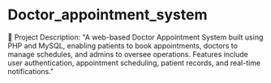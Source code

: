 # Doctor_appointment_system
📌 Project Description: "A web-based Doctor Appointment System built using PHP and MySQL, enabling patients to book appointments, doctors to manage schedules, and admins to oversee operations. Features include user authentication, appointment scheduling, patient records, and real-time notifications."
